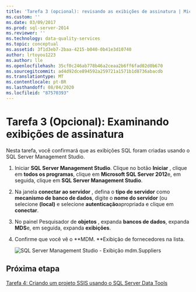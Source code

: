 ```yaml
---
title: 'Tarefa 3 (opcional): revisando as exibições de assinatura | Microsoft Docs'
ms.custom: ''
ms.date: 03/09/2017
ms.prod: sql-server-2014
ms.reviewer: ''
ms.technology: data-quality-services
ms.topic: conceptual
ms.assetid: 3f1d3eb7-2baa-4215-b040-0b41e3d10740
author: lrtoyou1223
ms.author: lle
ms.openlocfilehash: 35cf0c246ab778b46a2ceaa2b6ff6fad02d0b670
ms.sourcegitcommit: ad4d92dce894592a259721a1571b1d8736abacdb
ms.translationtype: MT
ms.contentlocale: pt-BR
ms.lasthandoff: 08/04/2020
ms.locfileid: "87570393"
---
```

# <a name="task-3-optional-reviewing-the-subscription-views"></a>Tarefa 3 (Opcional): Examinando exibições de assinatura
  Nesta tarefa, você confirmará que as exibições SQL foram criadas usando o SQL Server Management Studio.

1.  Iniciar **SQL Server Management Studio**. Clique no botão **Iniciar** , clique em **todos os programas**, clique em **Microsoft SQL Server 2012**e, em seguida, clique em **SQL Server Management Studio**.

2.  Na janela **conectar ao servidor** , defina o **tipo de servidor** como **mecanismo de banco de dados**, digite o **nome do servidor** (ou selecione **(local)** e selecione **autenticação**apropriada e clique em **conectar**.

3.  No painel Pesquisador de **objetos** , expanda **bancos de dados**, expanda **MDS**e, em seguida, expanda **exibições**.

4.  Confirme que você vê o **MDM. **Exibição de fornecedores na lista.

     ![SQL Server Management Studio - Exibição mdm.Suppliers](../../2014/tutorials/media/et-reviewingthesubscriptionviews.jpg "SQL Server Management Studio - Exibição mdm.Suppliers")

## <a name="next-step"></a>Próxima etapa
 [Tarefa 4: Criando um projeto SSIS usando o SQL Server Data Tools](../../2014/tutorials/task-4-creating-an-ssis-project-using-sql-server-data-tools.md)